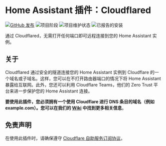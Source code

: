 # Home Assistant 插件：Cloudflared

[![GitHub 发布][releases-shield]][releases]
![项目阶段][project-stage-shield]
![项目维护状态][maintenance-shield]
![已报告的安装][installations-shield-stable]

通过 Cloudflared，无需打开任何端口即可远程连接到您的 Home Assistant 实例。

## 关于

Cloudflared 通过安全的隧道连接您的 Home Assistant 实例到 Cloudflare 的一个域名或子域名。这样，您可以在不打开路由器端口的情况下将 Home Assistant 暴露给互联网。此外，您还可以利用 Cloudflare Teams，他们的 Zero Trust 平台来进一步保护您的 Home Assistant 连接。

**要使用此插件，您必须拥有一个使用 Cloudflare 进行 DNS 条目的域名（例如 example.com）。您可以在我们的 [Wiki][wiki] 中找到更多相关信息**。

## 免责声明

在使用此插件时，请确保遵守 [Cloudflare 自助服务订阅协议][cloudflare-sssa]。

[cloudflare-sssa]: https://www.cloudflare.com/terms/
[domainarticle]: https://www.linkedin.com/pulse/what-do-domain-name-how-get-one-free-tobias-brenner?trk=public_post-content_share-article
[maintenance-shield]: https://img.shields.io/maintenance/yes/2025.svg
[project-stage-shield]: https://img.shields.io/badge/project%20stage-production%20ready-brightgreen.svg
[releases-shield]: https://img.shields.io/github/v/release/brenner-tobias/addon-cloudflared?include_prereleases
[releases]: https://github.com/brenner-tobias/addon-cloudflared/releases
[wiki]: https://github.com/brenner-tobias/addon-cloudflared/wiki/How-tos
[installations-shield-edge]: https://img.shields.io/badge/dynamic/json?url=https%3A%2F%2Fanalytics.home-assistant.io%2Faddons.json&query=%24%5B%22ffd6a162_cloudflared%22%5D.total&label=Reported%20Installations&link=https%3A%2F%2Fanalytics.home-assistant.io/add-ons
[installations-shield-stable]: https://img.shields.io/badge/dynamic/json?url=https%3A%2F%2Fanalytics.home-assistant.io%2Faddons.json&query=%24%5B%229074a9fa_cloudflared%22%5D.total&label=Reported%20Installations&link=https%3A%2F%2Fanalytics.home-assistant.io/add-ons